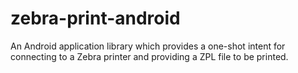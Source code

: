 # zebra-print-android
An Android application library which provides a one-shot intent for connecting to a Zebra printer and providing a ZPL file to be printed.
